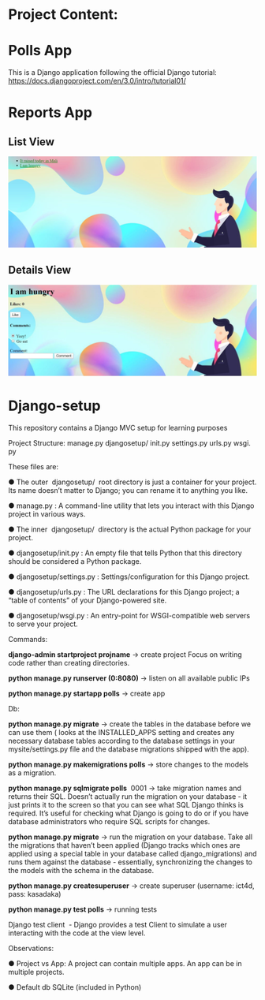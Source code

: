 # Project Content:

# Polls App

This is a Django application following the official Django tutorial:
https://docs.djangoproject.com/en/3.0/intro/tutorial01/

# Reports App

## List View
![](images/list.PNG)

## Details View
![](images/details.PNG)

# Django-setup
This repository contains a Django MVC setup for learning purposes

Project Structure:
manage​.​py
djangosetup​/
init​.​py
settings​.​py
urls​.​py
wsgi​.​py

These files are:

● The outer ​ djangosetup/ ​ ​root directory​ is just a container for your project. Its name doesn’t
matter to Django; you can rename it to anything you like.

● manage.py ​: A ​command-line utility​ that lets you interact with this Django project in
various ways.

● The ​inner ​ djangosetup/ ​ directory is the actual Python package for your project.

● djangosetup/init.py ​: An empty file that tells Python that this directory should be
considered a Python package.

● djangosetup/settings.py ​: Settings/​configuration​ for this Django project.

● djangosetup/urls.py ​: The ​URL declarations​ for this Django project; a “table of contents” of
your Django-powered site.

● djangosetup/wsgi.py ​: An entry-point for WSGI-compatible web servers to serve your
project.

Commands:

**django-admin startproject projname** ​→ create project
Focus on writing code rather than creating directories.

**python manage.py runserver (0:​8080)** ​→ listen on all available public IPs

**python manage.py startapp polls** ​→ create app

Db:

**python manage.py migrate**​ → create the tables in the database before we can use them
( looks at the INSTALLED_APPS setting and creates any necessary database tables
according to the database settings in your mysite/settings.py file and the database
migrations shipped with the app).

**python manage.py makemigrations polls** ​→ store changes to the models as a
migration.

**python manage.py sqlmigrate polls** ​ 0001 ​→ take migration names and returns
their SQL. Doesn’t actually run the migration on your database - it just prints it to the
screen so that you can see what SQL Django thinks is required. It’s useful for checking
what Django is going to do or if you have database administrators who require SQL
scripts for changes.

**python manage.py migrate** ​→ run the migration on your database. Take all the
migrations that haven’t been applied (Django tracks which ones are applied using a
special table in your database called django_migrations) and runs them against the
database - essentially, synchronizing the changes to the models with the schema in the
database.

**python manage.py createsuperuser** → ​create superuser (username: ict4d,
pass: kasadaka)

**python manage.py test polls**​ → running tests

Django test client ​ - Django provides a test Client to simulate a user interacting with the
code at the view level.

Observations:

● Project vs App: A project can contain multiple apps. An app can be in multiple
projects.

● Default db SQLite (included in Python)
